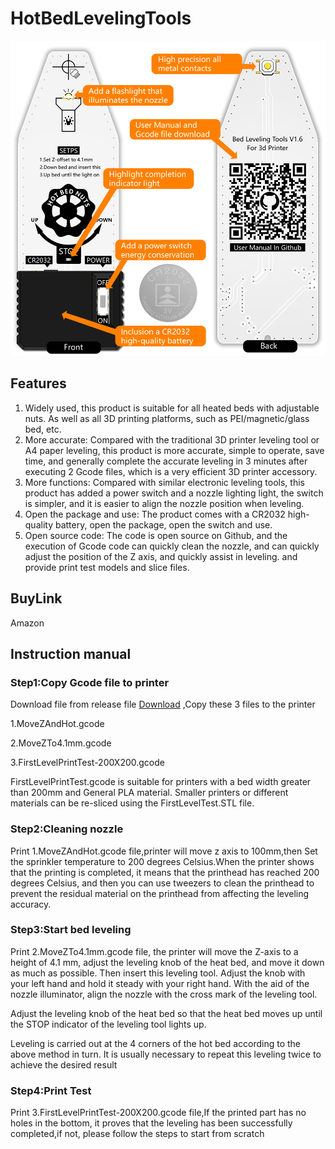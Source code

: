 # HotBedLevelingTools
![product](img/tools.png "product")

## Features

1. Widely used, this product is suitable for all heated beds with adjustable nuts. As well as all 3D printing platforms, such as PEI/magnetic/glass bed, etc.                      
2. More accurate: Compared with the traditional 3D printer leveling tool or A4 paper leveling, this product is more accurate, simple to operate, save time, and generally complete the accurate leveling in 3 minutes after executing 2 Gcode files, which is a very efficient 3D printer accessory.                    
3. More functions: Compared with similar electronic leveling tools, this product has added a power switch and a nozzle lighting light, the switch is simpler, and it is easier to align the nozzle position when leveling.
4. Open the package and use: The product comes with a CR2032 high-quality battery, open the package, open the switch and use.             
5. Open source code: The code is open source on Github, and the execution of Gcode code can quickly clean the nozzle, and can quickly adjust the position of the Z axis, and quickly assist in leveling. and provide print test models and slice files.

## BuyLink

Amazon 

## Instruction manual

### Step1:Copy Gcode file to printer

Download file from release file  [Download](https://github.com/GMaker-git/HotBedLevelingTools/releases/download/untagged-4561f042eec0ec26711c/GcodesAndModel.zip) ,Copy these 3 files to the printer

1.MoveZAndHot.gcode

2.MoveZTo4.1mm.gcode

3.FirstLevelPrintTest-200X200.gcode

FirstLevelPrintTest.gcode is suitable for printers with a bed width greater than 200mm and General PLA material. Smaller printers or different materials can be re-sliced using the FirstLevelTest.STL file.

### Step2:Cleaning nozzle

Print 1.MoveZAndHot.gcode file,printer will move z axis to 100mm,then Set the sprinkler temperature to 200 degrees Celsius.When the printer shows that the printing is completed, it means that the printhead has reached 200 degrees Celsius, and then you can use tweezers to clean the printhead to prevent the residual material on the printhead from affecting the leveling accuracy.

### Step3:Start bed leveling

Print 2.MoveZTo4.1mm.gcode file, the printer will move the Z-axis to a height of 4.1 mm, adjust the leveling knob of the heat bed, and move it down as much as possible. Then insert this leveling tool. Adjust the knob with your left hand and hold it steady with your right hand. With the aid of the nozzle illuminator, align the nozzle with the cross mark of the leveling tool.

Adjust the leveling knob of the heat bed so that the heat bed moves up until the STOP indicator of the leveling tool lights up.

Leveling is carried out at the 4 corners of the hot bed according to the above method in turn. It is usually necessary to repeat this leveling twice to achieve the desired result

### Step4:Print Test

Print 3.FirstLevelPrintTest-200X200.gcode file,If the printed part has no holes in the bottom, it proves that the leveling has been successfully completed,if not, please follow the steps to start from scratch